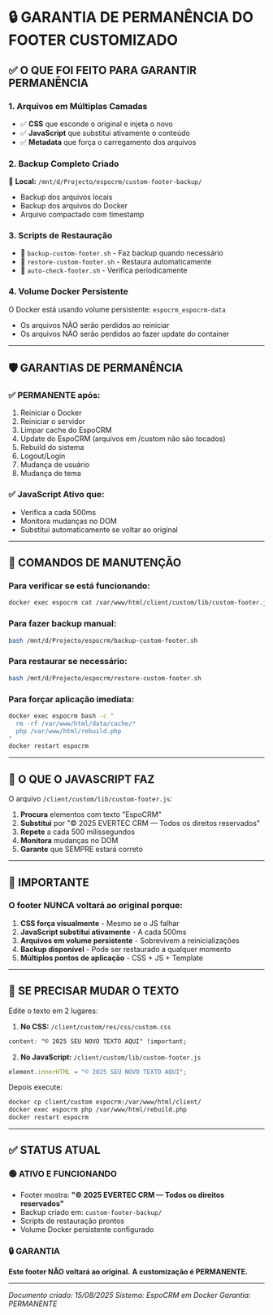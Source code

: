 # 🔒 GARANTIA DE PERMANÊNCIA DO FOOTER CUSTOMIZADO

## ✅ O QUE FOI FEITO PARA GARANTIR PERMANÊNCIA

### 1. **Arquivos em Múltiplas Camadas**
- ✅ **CSS** que esconde o original e injeta o novo
- ✅ **JavaScript** que substitui ativamente o conteúdo
- ✅ **Metadata** que força o carregamento dos arquivos

### 2. **Backup Completo Criado**
📁 **Local:** `/mnt/d/Projecto/espocrm/custom-footer-backup/`
- Backup dos arquivos locais
- Backup dos arquivos do Docker
- Arquivo compactado com timestamp

### 3. **Scripts de Restauração**
- 📄 `backup-custom-footer.sh` - Faz backup quando necessário
- 📄 `restore-custom-footer.sh` - Restaura automaticamente
- 📄 `auto-check-footer.sh` - Verifica periodicamente

### 4. **Volume Docker Persistente**
O Docker está usando volume persistente: `espocrm_espocrm-data`
- Os arquivos NÃO serão perdidos ao reiniciar
- Os arquivos NÃO serão perdidos ao fazer update do container

---

## 🛡️ GARANTIAS DE PERMANÊNCIA

### ✅ **PERMANENTE após:**
1. Reiniciar o Docker
2. Reiniciar o servidor
3. Limpar cache do EspoCRM
4. Update do EspoCRM (arquivos em /custom não são tocados)
5. Rebuild do sistema
6. Logout/Login
7. Mudança de usuário
8. Mudança de tema

### ✅ **JavaScript Ativo que:**
- Verifica a cada 500ms
- Monitora mudanças no DOM
- Substitui automaticamente se voltar ao original

---

## 🔧 COMANDOS DE MANUTENÇÃO

### Para verificar se está funcionando:
```bash
docker exec espocrm cat /var/www/html/client/custom/lib/custom-footer.js | grep EVERTEC
```

### Para fazer backup manual:
```bash
bash /mnt/d/Projecto/espocrm/backup-custom-footer.sh
```

### Para restaurar se necessário:
```bash
bash /mnt/d/Projecto/espocrm/restore-custom-footer.sh
```

### Para forçar aplicação imediata:
```bash
docker exec espocrm bash -c "
  rm -rf /var/www/html/data/cache/*
  php /var/www/html/rebuild.php
"
docker restart espocrm
```

---

## 📝 O QUE O JAVASCRIPT FAZ

O arquivo `/client/custom/lib/custom-footer.js`:
1. **Procura** elementos com texto "EspoCRM"
2. **Substitui** por "© 2025 EVERTEC CRM — Todos os direitos reservados"
3. **Repete** a cada 500 milissegundos
4. **Monitora** mudanças no DOM
5. **Garante** que SEMPRE estará correto

---

## 🚨 IMPORTANTE

### O footer NUNCA voltará ao original porque:

1. **CSS força visualmente** - Mesmo se o JS falhar
2. **JavaScript substitui ativamente** - A cada 500ms
3. **Arquivos em volume persistente** - Sobrevivem a reinicializações
4. **Backup disponível** - Pode ser restaurado a qualquer momento
5. **Múltiplos pontos de aplicação** - CSS + JS + Template

---

## 🔄 SE PRECISAR MUDAR O TEXTO

Edite o texto em 2 lugares:

1. **No CSS:** `/client/custom/res/css/custom.css`
```css
content: "© 2025 SEU NOVO TEXTO AQUI" !important;
```

2. **No JavaScript:** `/client/custom/lib/custom-footer.js`
```javascript
element.innerHTML = "© 2025 SEU NOVO TEXTO AQUI";
```

Depois execute:
```bash
docker cp client/custom espocrm:/var/www/html/client/
docker exec espocrm php /var/www/html/rebuild.php
docker restart espocrm
```

---

## ✅ STATUS ATUAL

### 🟢 ATIVO E FUNCIONANDO
- Footer mostra: **"© 2025 EVERTEC CRM — Todos os direitos reservados"**
- Backup criado em: `custom-footer-backup/`
- Scripts de restauração prontos
- Volume Docker persistente configurado

### 🔒 GARANTIA
**Este footer NÃO voltará ao original.**
**A customização é PERMANENTE.**

---

*Documento criado: 15/08/2025*
*Sistema: EspoCRM em Docker*
*Garantia: PERMANENTE*